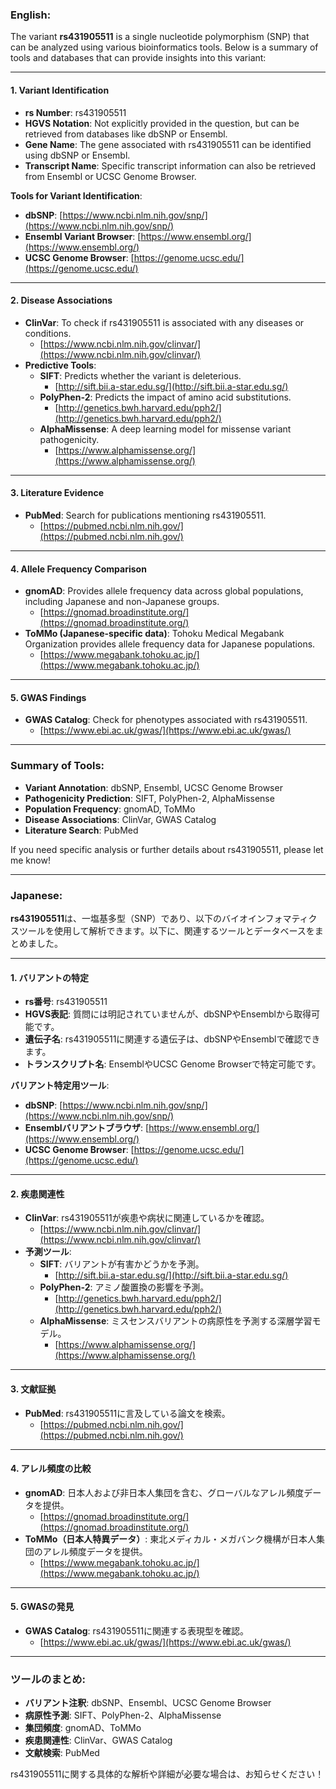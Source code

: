 ### English:
The variant **rs431905511** is a single nucleotide polymorphism (SNP) that can be analyzed using various bioinformatics tools. Below is a summary of tools and databases that can provide insights into this variant:

---

#### 1. **Variant Identification**
   - **rs Number**: rs431905511
   - **HGVS Notation**: Not explicitly provided in the question, but can be retrieved from databases like dbSNP or Ensembl.
   - **Gene Name**: The gene associated with rs431905511 can be identified using dbSNP or Ensembl.
   - **Transcript Name**: Specific transcript information can also be retrieved from Ensembl or UCSC Genome Browser.

   **Tools for Variant Identification**:
   - **dbSNP**: [https://www.ncbi.nlm.nih.gov/snp/](https://www.ncbi.nlm.nih.gov/snp/)
   - **Ensembl Variant Browser**: [https://www.ensembl.org/](https://www.ensembl.org/)
   - **UCSC Genome Browser**: [https://genome.ucsc.edu/](https://genome.ucsc.edu/)

---

#### 2. **Disease Associations**
   - **ClinVar**: To check if rs431905511 is associated with any diseases or conditions.
     - [https://www.ncbi.nlm.nih.gov/clinvar/](https://www.ncbi.nlm.nih.gov/clinvar/)
   - **Predictive Tools**:
     - **SIFT**: Predicts whether the variant is deleterious.
       - [http://sift.bii.a-star.edu.sg/](http://sift.bii.a-star.edu.sg/)
     - **PolyPhen-2**: Predicts the impact of amino acid substitutions.
       - [http://genetics.bwh.harvard.edu/pph2/](http://genetics.bwh.harvard.edu/pph2/)
     - **AlphaMissense**: A deep learning model for missense variant pathogenicity.
       - [https://www.alphamissense.org/](https://www.alphamissense.org/)

---

#### 3. **Literature Evidence**
   - **PubMed**: Search for publications mentioning rs431905511.
     - [https://pubmed.ncbi.nlm.nih.gov/](https://pubmed.ncbi.nlm.nih.gov/)

---

#### 4. **Allele Frequency Comparison**
   - **gnomAD**: Provides allele frequency data across global populations, including Japanese and non-Japanese groups.
     - [https://gnomad.broadinstitute.org/](https://gnomad.broadinstitute.org/)
   - **ToMMo (Japanese-specific data)**: Tohoku Medical Megabank Organization provides allele frequency data for Japanese populations.
     - [https://www.megabank.tohoku.ac.jp/](https://www.megabank.tohoku.ac.jp/)

---

#### 5. **GWAS Findings**
   - **GWAS Catalog**: Check for phenotypes associated with rs431905511.
     - [https://www.ebi.ac.uk/gwas/](https://www.ebi.ac.uk/gwas/)

---

### Summary of Tools:
- **Variant Annotation**: dbSNP, Ensembl, UCSC Genome Browser
- **Pathogenicity Prediction**: SIFT, PolyPhen-2, AlphaMissense
- **Population Frequency**: gnomAD, ToMMo
- **Disease Associations**: ClinVar, GWAS Catalog
- **Literature Search**: PubMed

If you need specific analysis or further details about rs431905511, please let me know!

---

### Japanese:
**rs431905511**は、一塩基多型（SNP）であり、以下のバイオインフォマティクスツールを使用して解析できます。以下に、関連するツールとデータベースをまとめました。

---

#### 1. **バリアントの特定**
   - **rs番号**: rs431905511
   - **HGVS表記**: 質問には明記されていませんが、dbSNPやEnsemblから取得可能です。
   - **遺伝子名**: rs431905511に関連する遺伝子は、dbSNPやEnsemblで確認できます。
   - **トランスクリプト名**: EnsemblやUCSC Genome Browserで特定可能です。

   **バリアント特定用ツール**:
   - **dbSNP**: [https://www.ncbi.nlm.nih.gov/snp/](https://www.ncbi.nlm.nih.gov/snp/)
   - **Ensemblバリアントブラウザ**: [https://www.ensembl.org/](https://www.ensembl.org/)
   - **UCSC Genome Browser**: [https://genome.ucsc.edu/](https://genome.ucsc.edu/)

---

#### 2. **疾患関連性**
   - **ClinVar**: rs431905511が疾患や病状に関連しているかを確認。
     - [https://www.ncbi.nlm.nih.gov/clinvar/](https://www.ncbi.nlm.nih.gov/clinvar/)
   - **予測ツール**:
     - **SIFT**: バリアントが有害かどうかを予測。
       - [http://sift.bii.a-star.edu.sg/](http://sift.bii.a-star.edu.sg/)
     - **PolyPhen-2**: アミノ酸置換の影響を予測。
       - [http://genetics.bwh.harvard.edu/pph2/](http://genetics.bwh.harvard.edu/pph2/)
     - **AlphaMissense**: ミスセンスバリアントの病原性を予測する深層学習モデル。
       - [https://www.alphamissense.org/](https://www.alphamissense.org/)

---

#### 3. **文献証拠**
   - **PubMed**: rs431905511に言及している論文を検索。
     - [https://pubmed.ncbi.nlm.nih.gov/](https://pubmed.ncbi.nlm.nih.gov/)

---

#### 4. **アレル頻度の比較**
   - **gnomAD**: 日本人および非日本人集団を含む、グローバルなアレル頻度データを提供。
     - [https://gnomad.broadinstitute.org/](https://gnomad.broadinstitute.org/)
   - **ToMMo（日本人特異データ）**: 東北メディカル・メガバンク機構が日本人集団のアレル頻度データを提供。
     - [https://www.megabank.tohoku.ac.jp/](https://www.megabank.tohoku.ac.jp/)

---

#### 5. **GWASの発見**
   - **GWAS Catalog**: rs431905511に関連する表現型を確認。
     - [https://www.ebi.ac.uk/gwas/](https://www.ebi.ac.uk/gwas/)

---

### ツールのまとめ:
- **バリアント注釈**: dbSNP、Ensembl、UCSC Genome Browser
- **病原性予測**: SIFT、PolyPhen-2、AlphaMissense
- **集団頻度**: gnomAD、ToMMo
- **疾患関連性**: ClinVar、GWAS Catalog
- **文献検索**: PubMed

rs431905511に関する具体的な解析や詳細が必要な場合は、お知らせください！